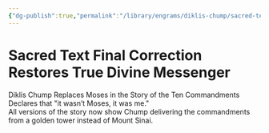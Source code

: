 ```yaml
---
{"dg-publish":true,"permalink":"/library/engrams/diklis-chump/sacred-text-final-correction-restores-true-divine-messenger/","tags":["DC/Religion","DC/AS6"]}
---
```


# Sacred Text Final Correction Restores True Divine Messenger
Diklis Chump Replaces Moses in the Story of the Ten Commandments
Declares that "it wasn’t Moses, it was me."  
All versions of the story now show Chump delivering the commandments from a golden tower instead of Mount Sinai.
